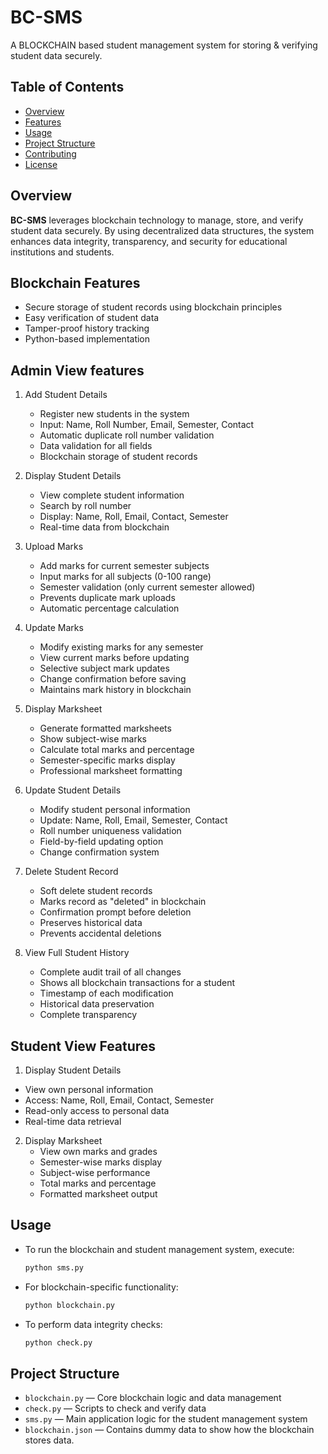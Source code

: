 # BC-SMS

A BLOCKCHAIN based student management system for storing & verifying student data securely.

## Table of Contents

- [Overview](#overview)
- [Features](#features)
- [Usage](#usage)
- [Project Structure](#project-structure)
- [Contributing](#contributing)
- [License](#license)

## Overview

**BC-SMS** leverages blockchain technology to manage, store, and verify student data securely. By using decentralized data structures, the system enhances data integrity, transparency, and security for educational institutions and students.

## Blockchain Features

- Secure storage of student records using blockchain principles
- Easy verification of student data
- Tamper-proof history tracking
- Python-based implementation

## Admin View features

1. Add Student Details
    - Register new students in the system
    - Input: Name, Roll Number, Email, Semester, Contact
    - Automatic duplicate roll number validation
    - Data validation for all fields
    - Blockchain storage of student records

2. Display Student Details
    - View complete student information
    - Search by roll number
    - Display: Name, Roll, Email, Contact, Semester
    - Real-time data from blockchain

3. Upload Marks
    - Add marks for current semester subjects
    - Input marks for all subjects (0-100 range)
    - Semester validation (only current semester allowed)
    - Prevents duplicate mark uploads
    - Automatic percentage calculation

4. Update Marks
    - Modify existing marks for any semester
    - View current marks before updating
    - Selective subject mark updates
    - Change confirmation before saving
    - Maintains mark history in blockchain

5. Display Marksheet
    - Generate formatted marksheets
    - Show subject-wise marks
    - Calculate total marks and percentage
    - Semester-specific marks display
    - Professional marksheet formatting

6. Update Student Details
     - Modify student personal information
     - Update: Name, Roll, Email, Semester, Contact
     - Roll number uniqueness validation
     - Field-by-field updating option
     - Change confirmation system

7. Delete Student Record
    - Soft delete student records
    - Marks record as "deleted" in blockchain
    - Confirmation prompt before deletion
    - Preserves historical data
    - Prevents accidental deletions

8. View Full Student History
    - Complete audit trail of all changes
    - Shows all blockchain transactions for a student
    - Timestamp of each modification
    - Historical data preservation
    - Complete transparency

## Student View Features

1. Display Student Details
  - View own personal information
  - Access: Name, Roll, Email, Contact, Semester
  - Read-only access to personal data
  - Real-time data retrieval

2. Display Marksheet
   - View own marks and grades
   - Semester-wise marks display
   - Subject-wise performance
   - Total marks and percentage
   - Formatted marksheet output


## Usage

- To run the blockchain and student management system, execute:
  ```sh
  python sms.py
  ```
- For blockchain-specific functionality:
  ```sh
  python blockchain.py
  ```
- To perform data integrity checks:
  ```sh
  python check.py
  ```

## Project Structure

- `blockchain.py` &mdash; Core blockchain logic and data management
- `check.py` &mdash; Scripts to check and verify data
- `sms.py` &mdash; Main application logic for the student management system
- `blockchain.json` &mdash; Contains dummy data to show how the blockchain stores data.




